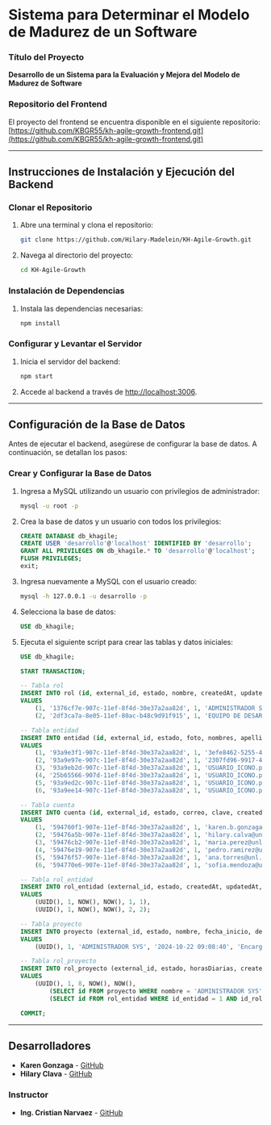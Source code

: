 # Sistema para Determinar el Modelo de Madurez de un Software

### Título del Proyecto
**Desarrollo de un Sistema para la Evaluación y Mejora del Modelo de Madurez de Software**

### Repositorio del Frontend
El proyecto del frontend se encuentra disponible en el siguiente repositorio:
[https://github.com/KBGR55/kh-agile-growth-frontend.git](https://github.com/KBGR55/kh-agile-growth-frontend.git)

---

## Instrucciones de Instalación y Ejecución del Backend

### Clonar el Repositorio

1. Abre una terminal y clona el repositorio:

   ```bash
   git clone https://github.com/Hilary-Madelein/KH-Agile-Growth.git
   ```

2. Navega al directorio del proyecto:

   ```bash
   cd KH-Agile-Growth
   ```

### Instalación de Dependencias

1. Instala las dependencias necesarias:

   ```bash
   npm install
   ```

### Configurar y Levantar el Servidor

1. Inicia el servidor del backend:

   ```bash
   npm start
   ```

2. Accede al backend a través de [http://localhost:3006](http://localhost:3006).

---

## Configuración de la Base de Datos

Antes de ejecutar el backend, asegúrese de configurar la base de datos. A continuación, se detallan los pasos:

### Crear y Configurar la Base de Datos

1. Ingresa a MySQL utilizando un usuario con privilegios de administrador:

   ```bash
   mysql -u root -p
   ```

2. Crea la base de datos y un usuario con todos los privilegios:

   ```sql
   CREATE DATABASE db_khagile;
   CREATE USER 'desarrollo'@'localhost' IDENTIFIED BY 'desarrollo';
   GRANT ALL PRIVILEGES ON db_khagile.* TO 'desarrollo'@'localhost';
   FLUSH PRIVILEGES;
   exit;
   ```

3. Ingresa nuevamente a MySQL con el usuario creado:

   ```bash
   mysql -h 127.0.0.1 -u desarrollo -p
   ```

4. Selecciona la base de datos:

   ```sql
   USE db_khagile;
   ```

5. Ejecuta el siguiente script para crear las tablas y datos iniciales:

   ```sql
   USE db_khagile;

   START TRANSACTION;

   -- Tabla rol
   INSERT INTO rol (id, external_id, estado, nombre, createdAt, updatedAt) 
   VALUES
       (1, '1376cf7e-907c-11ef-8f4d-30e37a2aa82d', 1, 'ADMINISTRADOR SYS', '2024-10-19 05:30:36', '2024-10-19 05:30:36'),
       (2, '2df3ca7a-8e05-11ef-80ac-b48c9d91f915', 1, 'EQUIPO DE DESARROLLO', '2024-10-19 05:30:36', '2024-10-19 05:30:36');

   -- Tabla entidad
   INSERT INTO entidad (id, external_id, estado, foto, nombres, apellidos, fecha_nacimiento, telefono, createdAt, updatedAt) 
   VALUES 
       (1, '93a9e3f1-907c-11ef-8f4d-30e37a2aa82d', 1, '3efe8462-5255-4839-b694-c269ca4475b3.jpeg', 'KAREN BRIGITH', 'GONZAGA RIVAS', '2003-12-05 00:00:00', '0980735351', '2024-10-22 08:50:19', '2024-10-22 08:50:19'),
       (2, '93a9e97e-907c-11ef-8f4d-30e37a2aa82d', 1, '2307fd96-9917-4da1-a666-90d0711162c3.jpeg', 'HILARY MADELEY', 'CALVA CAMACHO', '1995-08-15 00:00:00', '0980735352', '2024-10-22 08:50:19', '2024-10-22 08:50:19'),
       (3, '93a9eb2d-907c-11ef-8f4d-30e37a2aa82d', 1, 'USUARIO_ICONO.png', 'MARÍA ELENA', 'PÉREZ MARTÍNEZ', '1998-03-22 00:00:00', '0980735353', '2024-10-22 08:50:19', '2024-10-22 08:50:19'),
       (4, '25b65566-907d-11ef-8f4d-30e37a2aa82d', 1, 'USUARIO_ICONO.png', 'PEDRO ANTONIO', 'RAMÍREZ VARGAS', '1987-07-30 00:00:00', '0980735354', '2024-10-22 08:50:19', '2024-10-22 08:50:19'),
       (5, '93a9ed2c-907c-11ef-8f4d-30e37a2aa82d', 1, 'USUARIO_ICONO.png', 'ANA MARÍA', 'TORRES QUINTERO', '2000-11-10 00:00:00', '0980735355', '2024-10-22 08:50:19', '2024-10-22 08:50:19'),
       (6, '93a9ee14-907c-11ef-8f4d-30e37a2aa82d', 1, 'USUARIO_ICONO.png', 'SOFÍA ALEJANDRA', 'MENDOZA PÉREZ', '2003-12-05 00:00:00', '0980735356', '2024-10-22 08:50:19', '2024-10-22 08:50:19');

   -- Tabla cuenta
   INSERT INTO cuenta (id, external_id, estado, correo, clave, createdAt, updatedAt, id_entidad) 
   VALUES 
       (1, '594760f1-907e-11ef-8f4d-30e37a2aa82d', 1, 'karen.b.gonzaga@unl.edu.ec', '$2a$08$vcbwdzAoBjH027Yt6B9PwO3G65afLhrMfejne1EJ7uoPGuLslHLC6', '2024-10-22 09:03:00', '2024-10-22 09:03:00', 1),
       (2, '59476a5b-907e-11ef-8f4d-30e37a2aa82d', 1, 'hilary.calva@unl.edu.ec', '$2a$08$vcbwdzAoBjH027Yt6B9PwO3G65afLhrMfejne1EJ7uoPGuLslHLC6', '2024-10-22 09:03:00', '2024-10-22 09:03:00', 2),
       (3, '59476cb2-907e-11ef-8f4d-30e37a2aa82d', 1, 'maria.perez@unl.edu.ec', '$2a$08$vcbwdzAoBjH027Yt6B9PwO3G65afLhrMfejne1EJ7uoPGuLslHLC6', '2024-10-22 09:03:00', '2024-10-22 09:03:00', 3),
       (4, '59476e19-907e-11ef-8f4d-30e37a2aa82d', 1, 'pedro.ramirez@unl.edu.ec', '$2a$08$vcbwdzAoBjH027Yt6B9PwO3G65afLhrMfejne1EJ7uoPGuLslHLC6', '2024-10-22 09:03:00', '2024-10-22 09:03:00', 4),
       (5, '59476f57-907e-11ef-8f4d-30e37a2aa82d', 1, 'ana.torres@unl.edu.ec', '$2a$08$vcbwdzAoBjH027Yt6B9PwO3G65afLhrMfejne1EJ7uoPGuLslHLC6', '2024-10-22 09:03:00', '2024-10-22 09:03:00', 5),
       (6, '594770e6-907e-11ef-8f4d-30e37a2aa82d', 1, 'sofia.mendoza@unl.edu.ec', '$2a$08$vcbwdzAoBjH027Yt6B9PwO3G65afLhrMfejne1EJ7uoPGuLslHLC6', '2024-10-22 09:03:00', '2024-10-22 09:03:00', 6);

   -- Tabla rol_entidad
   INSERT INTO rol_entidad (external_id, estado, createdAt, updatedAt, id_entidad, id_rol)
   VALUES 
       (UUID(), 1, NOW(), NOW(), 1, 1),
       (UUID(), 1, NOW(), NOW(), 2, 2);

   -- Tabla proyecto
   INSERT INTO proyecto (external_id, estado, nombre, fecha_inicio, descripcion, createdAt, updatedAt)
   VALUES
       (UUID(), 1, 'ADMINISTRADOR SYS', '2024-10-22 09:08:40', 'Encargado de gestionar el sistema', NOW(), NOW());

   -- Tabla rol_proyecto
   INSERT INTO rol_proyecto (external_id, estado, horasDiarias, createdAt, updatedAt, id_proyecto, id_rol_entidad)
   VALUES 
       (UUID(), 1, 8, NOW(), NOW(), 
           (SELECT id FROM proyecto WHERE nombre = 'ADMINISTRADOR SYS'),
           (SELECT id FROM rol_entidad WHERE id_entidad = 1 AND id_rol = 1));

   COMMIT;
   ```

---

## Desarrolladores

- **Karen Gonzaga** - [GitHub](https://github.com/KBGR55)
- **Hilary Clava** - [GitHub](https://github.com/KBGR55)

### Instructor

- **Ing. Cristian Narvaez** - [GitHub](https://github.com/KBGR55)
